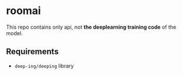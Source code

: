 # roomai

This repo contains only api, not **the deeplearning training code** of the model. 

## Requirements 

* `deep-ing/deeping` library 


